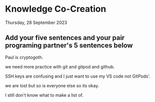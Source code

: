 # Knowledge Co-Creation
Thursday, 28 September 2023

## Add your five sentences and your pair programing partner's 5 sentences below
Paul is cryptogoth.

we need more practice with git and gitpod and github.

SSH keys are confusing and I just want to use my VS code not GitPods'.

we are lost but so is everyone else so its okay.

I still don't know what to make a list of.

